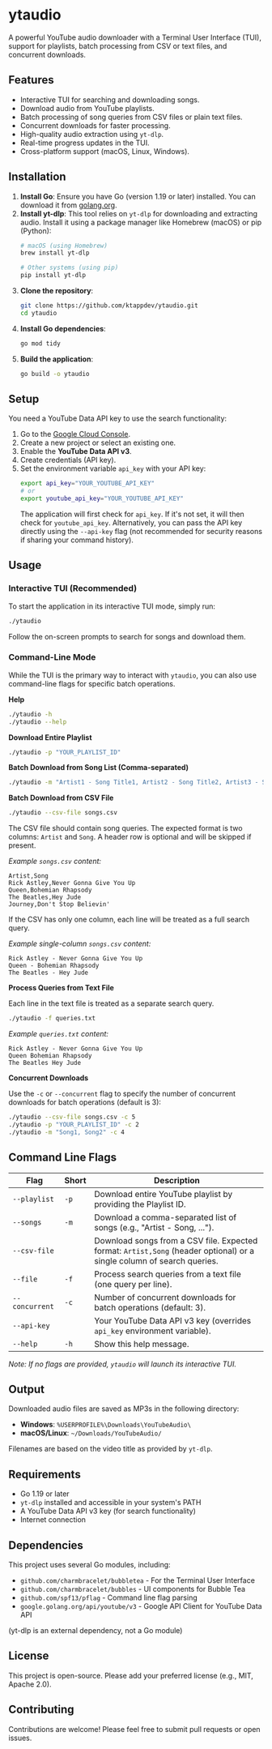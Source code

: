 # ytaudio

A powerful YouTube audio downloader with a Terminal User Interface (TUI), support for playlists, batch processing from CSV or text files, and concurrent downloads.

## Features

-   Interactive TUI for searching and downloading songs.
-   Download audio from YouTube playlists.
-   Batch processing of song queries from CSV files or plain text files.
-   Concurrent downloads for faster processing.
-   High-quality audio extraction using `yt-dlp`.
-   Real-time progress updates in the TUI.
-   Cross-platform support (macOS, Linux, Windows).

## Installation

1.  **Install Go**: Ensure you have Go (version 1.19 or later) installed. You can download it from [golang.org](https://golang.org/dl/).
2.  **Install yt-dlp**: This tool relies on `yt-dlp` for downloading and extracting audio. Install it using a package manager like Homebrew (macOS) or pip (Python):
    ```bash
    # macOS (using Homebrew)
    brew install yt-dlp

    # Other systems (using pip)
    pip install yt-dlp
    ```
3.  **Clone the repository**:
    ```bash
    git clone https://github.com/ktappdev/ytaudio.git
    cd ytaudio
    ```
4.  **Install Go dependencies**:
    ```bash
    go mod tidy
    ```
5.  **Build the application**:
    ```bash
    go build -o ytaudio
    ```

## Setup

You need a YouTube Data API key to use the search functionality:

1.  Go to the [Google Cloud Console](https://console.cloud.google.com/).
2.  Create a new project or select an existing one.
3.  Enable the **YouTube Data API v3**.
4.  Create credentials (API key).
5.  Set the environment variable `api_key` with your API key:
    ```bash
    export api_key="YOUR_YOUTUBE_API_KEY"
    # or
    export youtube_api_key="YOUR_YOUTUBE_API_KEY"
    ```
    The application will first check for `api_key`. If it's not set, it will then check for `youtube_api_key`.
    Alternatively, you can pass the API key directly using the `--api-key` flag (not recommended for security reasons if sharing your command history).

## Usage

### Interactive TUI (Recommended)

To start the application in its interactive TUI mode, simply run:

```bash
./ytaudio
```

Follow the on-screen prompts to search for songs and download them.

### Command-Line Mode

While the TUI is the primary way to interact with `ytaudio`, you can also use command-line flags for specific batch operations.

**Help**

```bash
./ytaudio -h
./ytaudio --help
```

**Download Entire Playlist**

```bash
./ytaudio -p "YOUR_PLAYLIST_ID"
```

**Batch Download from Song List (Comma-separated)**

```bash
./ytaudio -m "Artist1 - Song Title1, Artist2 - Song Title2, Artist3 - Song Title3"
```

**Batch Download from CSV File**

```bash
./ytaudio --csv-file songs.csv
```

The CSV file should contain song queries. The expected format is two columns: `Artist` and `Song`. A header row is optional and will be skipped if present.

*Example `songs.csv` content:*
```csv
Artist,Song
Rick Astley,Never Gonna Give You Up
Queen,Bohemian Rhapsody
The Beatles,Hey Jude
Journey,Don't Stop Believin'
```

If the CSV has only one column, each line will be treated as a full search query.

*Example single-column `songs.csv` content:*
```csv
Rick Astley - Never Gonna Give You Up
Queen - Bohemian Rhapsody
The Beatles - Hey Jude
```

**Process Queries from Text File**

Each line in the text file is treated as a separate search query.

```bash
./ytaudio -f queries.txt
```

*Example `queries.txt` content:*
```
Rick Astley - Never Gonna Give You Up
Queen Bohemian Rhapsody
The Beatles Hey Jude
```

**Concurrent Downloads**

Use the `-c` or `--concurrent` flag to specify the number of concurrent downloads for batch operations (default is 3):

```bash
./ytaudio --csv-file songs.csv -c 5
./ytaudio -p "YOUR_PLAYLIST_ID" -c 2
./ytaudio -m "Song1, Song2" -c 4
```

## Command Line Flags

| Flag         | Short | Description                                                                 |
|--------------|-------|-----------------------------------------------------------------------------|
| `--playlist`   | `-p`  | Download entire YouTube playlist by providing the Playlist ID.              |
| `--songs`      | `-m`  | Download a comma-separated list of songs (e.g., "Artist - Song, ...").    |
| `--csv-file` |       | Download songs from a CSV file. Expected format: `Artist,Song` (header optional) or a single column of search queries. |
| `--file`       | `-f`  | Process search queries from a text file (one query per line).               |
| `--concurrent` | `-c`  | Number of concurrent downloads for batch operations (default: 3).           |
| `--api-key`    |       | Your YouTube Data API v3 key (overrides `api_key` environment variable).    |
| `--help`       | `-h`  | Show this help message.                                                     |

*Note: If no flags are provided, `ytaudio` will launch its interactive TUI.*

## Output

Downloaded audio files are saved as MP3s in the following directory:

-   **Windows**: `%USERPROFILE%\Downloads\YouTubeAudio\`
-   **macOS/Linux**: `~/Downloads/YouTubeAudio/`

Filenames are based on the video title as provided by `yt-dlp`.

## Requirements

-   Go 1.19 or later
-   `yt-dlp` installed and accessible in your system's PATH
-   A YouTube Data API v3 key (for search functionality)
-   Internet connection

## Dependencies

This project uses several Go modules, including:

-   `github.com/charmbracelet/bubbletea` - For the Terminal User Interface
-   `github.com/charmbracelet/bubbles` - UI components for Bubble Tea
-   `github.com/spf13/pflag` - Command line flag parsing
-   `google.golang.org/api/youtube/v3` - Google API Client for YouTube Data API

(yt-dlp is an external dependency, not a Go module)

## License

This project is open-source. Please add your preferred license (e.g., MIT, Apache 2.0).

## Contributing

Contributions are welcome! Please feel free to submit pull requests or open issues.
